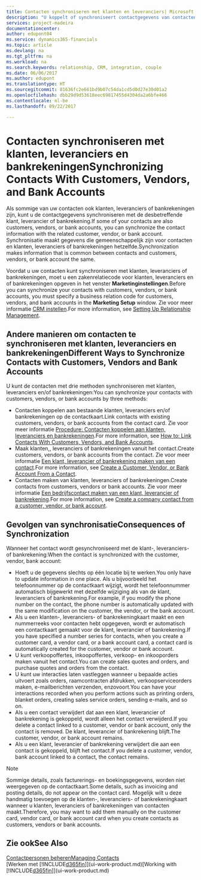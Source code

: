 ```yaml
---
title: Contacten synchroniseren met klanten en leveranciers| Microsoft Docs
description: "U koppelt of synchroniseert contactgegevens van contacten die tevens klanten, leveranciers of bankrekeningen zijn, zodat u de gegevens slechts op één locatie hoeft bij te werken."
services: project-madeira
documentationcenter: 
author: edupont04
ms.service: dynamics365-financials
ms.topic: article
ms.devlang: na
ms.tgt_pltfrm: na
ms.workload: na
ms.search.keywords: relationship, CRM, integration, couple
ms.date: 06/06/2017
ms.author: edupont
ms.translationtype: HT
ms.sourcegitcommit: 81636fc2e661bd9b07c54da1cd5d0d27e30d01a2
ms.openlocfilehash: dbb29d9d53618eec69817455d4304da2a6bfe466
ms.contentlocale: nl-be
ms.lasthandoff: 09/22/2017

---
```

# <a name="synchronizing-contacts-with-customers-vendors-and-bank-accounts"></a><span data-ttu-id="fd691-103">Contacten synchroniseren met klanten, leveranciers en bankrekeningen</span><span class="sxs-lookup"><span data-stu-id="fd691-103">Synchronizing Contacts With Customers, Vendors, and Bank Accounts</span></span>
<span data-ttu-id="fd691-104">Als sommige van uw contacten ook klanten, leveranciers of bankrekeningen zijn, kunt u de contactgegevens synchroniseren met de desbetreffende klant, leverancier of bankrekening.</span><span class="sxs-lookup"><span data-stu-id="fd691-104">If some of your contacts are also customers, vendors, or bank accounts, you can synchronize the contact information with the related customer, vendor, or bank account.</span></span> <span data-ttu-id="fd691-105">Synchronisatie maakt gegevens die gemeenschappelijk zijn voor contacten en klanten, leveranciers of bankrekeningen hetzelfde.</span><span class="sxs-lookup"><span data-stu-id="fd691-105">Synchronization makes information that is common between contacts and customers, vendors, or bank account the same.</span></span>  

<span data-ttu-id="fd691-106">Voordat u uw contacten kunt synchroniseren met klanten, leveranciers of bankrekeningen, moet u een zakenrelatiecode voor klanten, leveranciers en of bankrekeningen opgeven in het venster **Marketinginstellingen**.</span><span class="sxs-lookup"><span data-stu-id="fd691-106">Before you can synchronize your contacts with customers, vendors, or bank accounts, you must specify a business relation code for customers, vendors, and bank accounts in the **Marketing Setup** window.</span></span> <span data-ttu-id="fd691-107">Zie voor meer informatie [CRM instellen](marketing-setup-marketing.md).</span><span class="sxs-lookup"><span data-stu-id="fd691-107">For more information, see [Setting Up Relationship Management](marketing-setup-marketing.md).</span></span>

## <a name="different-ways-to-synchronize-contacts-with-customers-vendors-and-bank-accounts"></a><span data-ttu-id="fd691-108">Andere manieren om contacten te synchroniseren met klanten, leveranciers en bankrekeningen</span><span class="sxs-lookup"><span data-stu-id="fd691-108">Different Ways to Synchronize Contacts with Customers, Vendors and Bank Accounts</span></span>
<span data-ttu-id="fd691-109">U kunt de contacten met drie methoden synchroniseren met klanten, leveranciers en/of bankrekeningen:</span><span class="sxs-lookup"><span data-stu-id="fd691-109">You can synchronize your contacts with customers, vendors, or bank accounts by three methods:</span></span>

* <span data-ttu-id="fd691-110">Contacten koppelen aan bestaande klanten, leveranciers en/of bankrekeningen op de contactkaart.</span><span class="sxs-lookup"><span data-stu-id="fd691-110">Link contacts with existing customers, vendors, or bank accounts from the contact card.</span></span> <span data-ttu-id="fd691-111">Zie voor meer informatie [Procedure: Contacten koppelen aan klanten, leveranciers en bankrekeningen](marketing-how-link-contact.md).</span><span class="sxs-lookup"><span data-stu-id="fd691-111">For more information, see [How to: Link Contacts With Customers, Vendors, and Bank Accounts](marketing-how-link-contact.md).</span></span>
* <span data-ttu-id="fd691-112">Maak klanten,, leveranciers of bankrekeningen vanuit het contact.</span><span class="sxs-lookup"><span data-stu-id="fd691-112">Create customers, vendors, or bank accounts from the contact.</span></span> <span data-ttu-id="fd691-113">Zie voor meer informatie [Een klant, leverancier of bankrekening maken van een contact](marketing-how-create-contacts-new-customers-vendors-bank-accounts.md).</span><span class="sxs-lookup"><span data-stu-id="fd691-113">For more information, see [Create a Customer, Vendor, or Bank Account From a Contact](marketing-how-create-contacts-new-customers-vendors-bank-accounts.md).</span></span>
* <span data-ttu-id="fd691-114">Contacten maken van klanten, leveranciers of bankrekeningen.</span><span class="sxs-lookup"><span data-stu-id="fd691-114">Create contacts from customers, vendors or bank accounts.</span></span> <span data-ttu-id="fd691-115">Zie voor meer informatie [Een bedrijfscontact maken van een klant, leverancier of bankrekening](marketing-how-create-contact-companies.md).</span><span class="sxs-lookup"><span data-stu-id="fd691-115">For more information, see [Create a company contact from a customer, vendor, or bank account](marketing-how-create-contact-companies.md).</span></span>

## <a name="consequences-of-synchronization"></a><span data-ttu-id="fd691-116">Gevolgen van synchronisatie</span><span class="sxs-lookup"><span data-stu-id="fd691-116">Consequences of Synchronization</span></span>
<span data-ttu-id="fd691-117">Wanneer het contact wordt gesynchroniseerd met de klant-, leveranciers- of bankrekening:</span><span class="sxs-lookup"><span data-stu-id="fd691-117">When the contact is synchronized with the customer, vendor, bank account:</span></span>

* <span data-ttu-id="fd691-118">Hoeft u de gegevens slechts op één locatie bij te werken.</span><span class="sxs-lookup"><span data-stu-id="fd691-118">You only have to update information in one place.</span></span> <span data-ttu-id="fd691-119">Als u bijvoorbeeld het telefoonnummer op de contactkaart wijzigt, wordt het telefoonnummer automatisch bijgewerkt met dezelfde wijziging als van de klant, leveranciers of bankrekening.</span><span class="sxs-lookup"><span data-stu-id="fd691-119">For example, if you modify the phone number on the contact, the phone number is automatically updated with the same modification on the customer, the vendor, or the bank account.</span></span>
* <span data-ttu-id="fd691-120">Als u een klanten-, leveranciers- of bankrekeningkaart maakt en een nummerreeks voor contacten hebt opgegeven, wordt er automatisch een contactkaart gemaakt voor de klant, leverancier of bankrekening.</span><span class="sxs-lookup"><span data-stu-id="fd691-120">If you have specified a number series for contacts, when you create a customer card, a vendor card, or a bank account card, a contact card is automatically created for the customer, vendor or bank account.</span></span>
* <span data-ttu-id="fd691-121">U kunt verkoopoffertes, inkoopoffertes, verkoop- en inkooporders maken vanuit het contact.</span><span class="sxs-lookup"><span data-stu-id="fd691-121">You can create sales quotes and orders, and purchase quotes and orders from the contact.</span></span>
* <span data-ttu-id="fd691-122">U kunt uw interacties laten vastleggen wanneer u bepaalde acties uitvoert zoals orders, raamcontracten afdrukken, verkoopserviceorders maken, e-mailberichten verzenden, enzovoort.</span><span class="sxs-lookup"><span data-stu-id="fd691-122">You can have your interactions recorded when you perform actions such as printing orders, blanket orders, creating sales service orders, sending e-mails, and so on.</span></span>
* <span data-ttu-id="fd691-123">Als u een contact verwijdert dat aan een klant, leverancier of bankrekening is gekoppeld, wordt alleen het contact verwijderd.</span><span class="sxs-lookup"><span data-stu-id="fd691-123">If you delete a contact linked to a customer, vendor or bank account, only the contact is removed.</span></span> <span data-ttu-id="fd691-124">De klant, leverancier of bankrekening blijft.</span><span class="sxs-lookup"><span data-stu-id="fd691-124">The customer, vendor, or bank account remains.</span></span>
* <span data-ttu-id="fd691-125">Als u een klant, leverancier of bankrekening verwijdert die aan een contact is gekoppeld, blijft het contact.</span><span class="sxs-lookup"><span data-stu-id="fd691-125">If you delete a customer, vendor, bank account linked to a contact, the contact remains.</span></span>

> [!NOTE]  
>   <span data-ttu-id="fd691-126">Sommige details, zoals facturerings- en boekingsgegevens, worden niet weergegeven op de contactkaart.</span><span class="sxs-lookup"><span data-stu-id="fd691-126">Some details, such as invoicing and posting details, do not appear on the contact card.</span></span> <span data-ttu-id="fd691-127">Mogelijk wilt u deze handmatig toevoegen op de klanten-, leveranciers- of bankrekeningkaart wanneer u klanten, leveranciers of bankrekeningen van contacten maakt.</span><span class="sxs-lookup"><span data-stu-id="fd691-127">Therefore, you may want to add them manually on the customer card, vendor card, or bank account card when you create contacts as customers, vendors or bank accounts.</span></span>

## <a name="see-also"></a><span data-ttu-id="fd691-128">Zie ook</span><span class="sxs-lookup"><span data-stu-id="fd691-128">See Also</span></span>
[<span data-ttu-id="fd691-129">Contactpersonen beheren</span><span class="sxs-lookup"><span data-stu-id="fd691-129">Managing Contacts</span></span>](marketing-contacts.md)  
<span data-ttu-id="fd691-130">[Werken met [!INCLUDE[d365fin](includes/d365fin_md.md)]](ui-work-product.md)</span><span class="sxs-lookup"><span data-stu-id="fd691-130">[Working with [!INCLUDE[d365fin](includes/d365fin_md.md)]](ui-work-product.md)</span></span>

